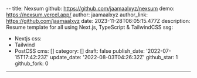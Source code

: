 --
title: Nexsum
github: <https://github.com/jaamaalxyz/nexsum>
demo: <https://nexsum.vercel.app/>
author: jaamaalxyz
author_link: <https://github.com/jaamaalxyz>
date: 2023-11-28T06:05:15.477Z
description: Resume template for all using Next.js, TypeScript & TailwindCSS
ssg:

- Nextjs
css:
- Tailwind
- PostCSS
cms: []
category: []
draft: false
publish_date: '2022-07-15T17:42:23Z'
update_date: '2022-08-03T04:26:32Z'
github_star: 1
github_fork: 0

---
